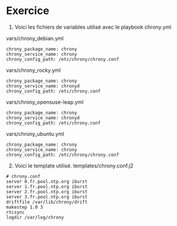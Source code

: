 # Exercice

1. Voici les fichiers de variables utilisé avec le playbook chrony.yml

vars/chrony_debian.yml 
```
chrony_package_name: chrony
chrony_service_name: chrony
chrony_config_path: /etc/chrony/chrony.conf
```
vars/chrony_rocky.yml
```
chrony_package_name: chrony
chrony_service_name: chronyd
chrony_config_path: /etc/chrony.conf
```
vars/chrony_opensuse-leap.yml
```
chrony_package_name: chrony
chrony_service_name: chronyd
chrony_config_path: /etc/chrony.conf
```
vars/chrony_ubuntu.yml
```
chrony_package_name: chrony
chrony_service_name: chrony
chrony_config_path: /etc/chrony/chrony.conf
```

2. Voici le template utilisé.
templates/chrony.conf.j2
```
# chrony.conf
server 0.fr.pool.ntp.org iburst
server 1.fr.pool.ntp.org iburst
server 2.fr.pool.ntp.org iburst
server 3.fr.pool.ntp.org iburst
driftfile /var/lib/chrony/drift
makestep 1.0 3
rtcsync
logdir /var/log/chrony
```